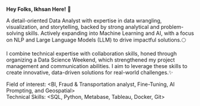 **Hey Folks, Ikhsan Here!** 🚀

A detail-oriented Data Analyst with expertise in data wrangling, visualization, and storytelling, backed by strong analytical and problem-solving skills. Actively expanding into Machine Learning and AI, with a focus on NLP and Large Language Models (LLM) to drive impactful solutions.🌕

I combine technical expertise with collaboration skills, honed through organizing a Data Science Weekend, which strengthened my project management and communication abilities. I aim to leverage these skills to create innovative, data-driven solutions for real-world challenges.✨

Field of interest: <BI, Fraud & Transportation analyst, Fine-Tuning, AI Prompting, and Geospatial><br>
Technical Skills: <SQL, Python, Metabase, Tableau, Docker, Git>
